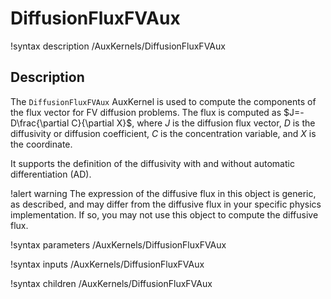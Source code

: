 # DiffusionFluxFVAux

!syntax description /AuxKernels/DiffusionFluxFVAux

## Description

<!-- -->

The `DiffusionFluxFVAux` AuxKernel is used to compute the components of the flux vector for FV diffusion problems. The flux is computed as $J=-D\frac{\partial C}{\partial X}$, where $J$ is the diffusion flux vector, $D$ is the diffusivity or diffusion coefficient, $C$ is the concentration variable, and $X$ is the coordinate.

It supports the definition of the diffusivity with and without automatic differentiation (AD).

!alert warning
The expression of the diffusive flux in this object is generic, as described, and may differ from the diffusive flux in your specific physics implementation. If so, you may not use this object to compute the diffusive flux.

!syntax parameters /AuxKernels/DiffusionFluxFVAux

!syntax inputs /AuxKernels/DiffusionFluxFVAux

!syntax children /AuxKernels/DiffusionFluxFVAux
